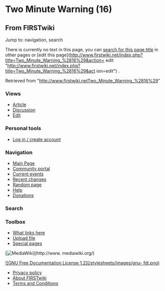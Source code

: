# Two Minute Warning (16)

## From FIRSTwiki

Jump to: navigation, search

There is currently no text in this page, you can [search for this page title](Special:Search/Two_Minute_Warning_%2816%29 "Special:Search/Two Minute Warning \(16\)") in other pages or [edit this page](http://www.firstwiki.net/index.php?title=Two_Minute_Warning_%2816%29&action=
edit "http://www.firstwiki.net/index.php?title=Two_Minute_Warning_%2816%29&act
ion=edit") .

Retrieved from "<http://www.firstwiki.netTwo_Minute_Warning_%2816%29>"

### Views

- [Article](/index.php?title=Two_Minute_Warning_%2816%29&action=edit)
- [Discussion](/index.php?title=Talk:Two_Minute_Warning_%2816%29&action=edit)
- [Edit](/index.php?title=Two_Minute_Warning_%2816%29&action=edit)

### Personal tools

- [Log in / create account](/index.php?title=Special:Userlogin&returnto=Two_Minute_Warning_\(16\))

[](Main_Page "Main Page")

### Navigation

- [Main Page](Main_Page)
- [Community portal](FIRSTwiki:Community_portal)
- [Current events](Current_events)
- [Recent changes](Special:Recentchanges)
- [Random page](Special:Random)
- [Help](Help:Contents)
- [Donations](FIRSTwiki:Site_support)

### Search

### Toolbox

- [What links here](Special:Whatlinkshere/Two_Minute_Warning_%2816%29)
- [Upload file](Special:Upload)
- [Special pages](Special:Specialpages)

[![MediaWiki](/skins/common/images/poweredby_mediawiki_88x31.png)](http://www.
mediawiki.org/)

[![GNU Free Documentation License 1.2](/stylesheets/images/gnu-
fdl.png)](http://www.gnu.org/copyleft/fdl.html)

- [Privacy policy](FIRSTwiki:Privacy_policy "FIRSTwiki:Privacy policy")
- [About FIRSTwiki](FIRSTwiki:About "FIRSTwiki:About")
- [Terms and Conditions](FIRSTwiki:Terms_and_conditions "FIRSTwiki:Terms and conditions")
